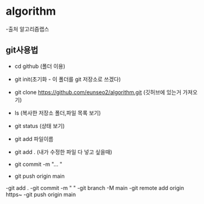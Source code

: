 # algorithm 
-출처 알고리즘랩스

## git사용법
- cd github (폴더 이용)
- git init(초기화 - 이 폴더를 git 저장소로 쓰겠다)
- git clone https://github.com/eunseo2/algorithm.git (깃허브에 있는거 가져오기)
- ls (복사한 저장소 폴더,파일 목록 보기)

- git status (상태 보기)
- git add 파일이름
- git add . (내가 수정한 파일 다 넣고 싶을때)
- git commit -m "... "
- git push origin main


-git add .
-git commit -m " "
-git branch -M main
-git remote add origin https~
-git push origin main


